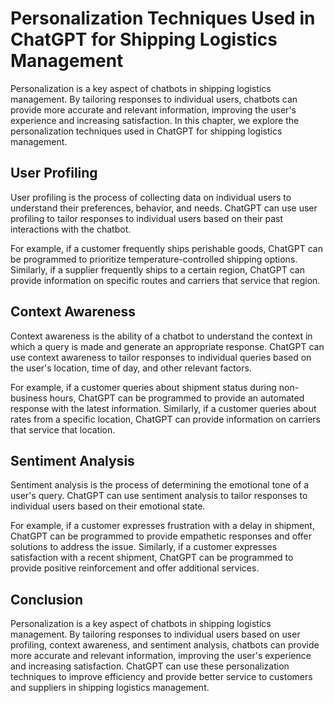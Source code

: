 Personalization Techniques Used in ChatGPT for Shipping Logistics Management
===========================================================================================================================================

Personalization is a key aspect of chatbots in shipping logistics management. By tailoring responses to individual users, chatbots can provide more accurate and relevant information, improving the user's experience and increasing satisfaction. In this chapter, we explore the personalization techniques used in ChatGPT for shipping logistics management.

User Profiling
--------------

User profiling is the process of collecting data on individual users to understand their preferences, behavior, and needs. ChatGPT can use user profiling to tailor responses to individual users based on their past interactions with the chatbot.

For example, if a customer frequently ships perishable goods, ChatGPT can be programmed to prioritize temperature-controlled shipping options. Similarly, if a supplier frequently ships to a certain region, ChatGPT can provide information on specific routes and carriers that service that region.

Context Awareness
-----------------

Context awareness is the ability of a chatbot to understand the context in which a query is made and generate an appropriate response. ChatGPT can use context awareness to tailor responses to individual queries based on the user's location, time of day, and other relevant factors.

For example, if a customer queries about shipment status during non-business hours, ChatGPT can be programmed to provide an automated response with the latest information. Similarly, if a customer queries about rates from a specific location, ChatGPT can provide information on carriers that service that location.

Sentiment Analysis
------------------

Sentiment analysis is the process of determining the emotional tone of a user's query. ChatGPT can use sentiment analysis to tailor responses to individual users based on their emotional state.

For example, if a customer expresses frustration with a delay in shipment, ChatGPT can be programmed to provide empathetic responses and offer solutions to address the issue. Similarly, if a customer expresses satisfaction with a recent shipment, ChatGPT can be programmed to provide positive reinforcement and offer additional services.

Conclusion
----------

Personalization is a key aspect of chatbots in shipping logistics management. By tailoring responses to individual users based on user profiling, context awareness, and sentiment analysis, chatbots can provide more accurate and relevant information, improving the user's experience and increasing satisfaction. ChatGPT can use these personalization techniques to improve efficiency and provide better service to customers and suppliers in shipping logistics management.
